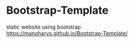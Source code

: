 # Bootstrap-Template
static website using bootstrap
<br>
<a>https://manoharys.github.io/Bootstrap-Template/</a>
